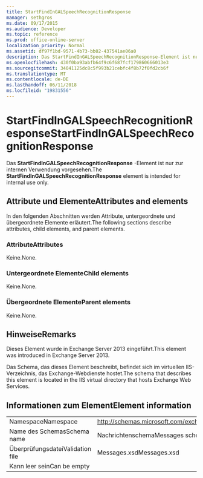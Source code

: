 ```yaml
---
title: StartFindInGALSpeechRecognitionResponse
manager: sethgros
ms.date: 09/17/2015
ms.audience: Developer
ms.topic: reference
ms.prod: office-online-server
localization_priority: Normal
ms.assetid: df97f1bd-9571-4b73-bb02-437541ae06a0
description: Das StartFindInGALSpeechRecognitionResponse-Element ist nur zur internen Verwendung vorgesehen.
ms.openlocfilehash: 430f0ba93abfb64f9c6f687fcf179860666013e3
ms.sourcegitcommit: 34041125dc8c5f993b21cebfc4f8b72f0fd2cb6f
ms.translationtype: MT
ms.contentlocale: de-DE
ms.lasthandoff: 06/11/2018
ms.locfileid: "19831556"
---
```

# <a name="startfindingalspeechrecognitionresponse"></a><span data-ttu-id="0248b-103">StartFindInGALSpeechRecognitionResponse</span><span class="sxs-lookup"><span data-stu-id="0248b-103">StartFindInGALSpeechRecognitionResponse</span></span>

<span data-ttu-id="0248b-104">Das **StartFindInGALSpeechRecognitionResponse** -Element ist nur zur internen Verwendung vorgesehen.</span><span class="sxs-lookup"><span data-stu-id="0248b-104">The **StartFindInGALSpeechRecognitionResponse** element is intended for internal use only.</span></span> 

## <a name="attributes-and-elements"></a><span data-ttu-id="0248b-105">Attribute und Elemente</span><span class="sxs-lookup"><span data-stu-id="0248b-105">Attributes and elements</span></span>

<span data-ttu-id="0248b-106">In den folgenden Abschnitten werden Attribute, untergeordnete und übergeordnete Elemente erläutert.</span><span class="sxs-lookup"><span data-stu-id="0248b-106">The following sections describe attributes, child elements, and parent elements.</span></span>
  
### <a name="attributes"></a><span data-ttu-id="0248b-107">Attribute</span><span class="sxs-lookup"><span data-stu-id="0248b-107">Attributes</span></span>

<span data-ttu-id="0248b-108">Keine.</span><span class="sxs-lookup"><span data-stu-id="0248b-108">None.</span></span>
  
### <a name="child-elements"></a><span data-ttu-id="0248b-109">Untergeordnete Elemente</span><span class="sxs-lookup"><span data-stu-id="0248b-109">Child elements</span></span>

<span data-ttu-id="0248b-110">Keine.</span><span class="sxs-lookup"><span data-stu-id="0248b-110">None.</span></span>
  
### <a name="parent-elements"></a><span data-ttu-id="0248b-111">Übergeordnete Elemente</span><span class="sxs-lookup"><span data-stu-id="0248b-111">Parent elements</span></span>

<span data-ttu-id="0248b-112">Keine.</span><span class="sxs-lookup"><span data-stu-id="0248b-112">None.</span></span>
  
## <a name="remarks"></a><span data-ttu-id="0248b-113">Hinweise</span><span class="sxs-lookup"><span data-stu-id="0248b-113">Remarks</span></span>

<span data-ttu-id="0248b-114">Dieses Element wurde in Exchange Server 2013 eingeführt.</span><span class="sxs-lookup"><span data-stu-id="0248b-114">This element was introduced in Exchange Server 2013.</span></span>
  
<span data-ttu-id="0248b-115">Das Schema, das dieses Element beschreibt, befindet sich im virtuellen IIS-Verzeichnis, das Exchange-Webdienste hostet.</span><span class="sxs-lookup"><span data-stu-id="0248b-115">The schema that describes this element is located in the IIS virtual directory that hosts Exchange Web Services.</span></span>
  
## <a name="element-information"></a><span data-ttu-id="0248b-116">Informationen zum Element</span><span class="sxs-lookup"><span data-stu-id="0248b-116">Element information</span></span>

|||
|:-----|:-----|
|<span data-ttu-id="0248b-117">Namespace</span><span class="sxs-lookup"><span data-stu-id="0248b-117">Namespace</span></span>  <br/> |http://schemas.microsoft.com/exchange/services/2006/messages  <br/> |
|<span data-ttu-id="0248b-118">Name des Schemas</span><span class="sxs-lookup"><span data-stu-id="0248b-118">Schema name</span></span>  <br/> |<span data-ttu-id="0248b-119">Nachrichtenschema</span><span class="sxs-lookup"><span data-stu-id="0248b-119">Messages schema</span></span>  <br/> |
|<span data-ttu-id="0248b-120">Überprüfungsdatei</span><span class="sxs-lookup"><span data-stu-id="0248b-120">Validation file</span></span>  <br/> |<span data-ttu-id="0248b-121">Messages.xsd</span><span class="sxs-lookup"><span data-stu-id="0248b-121">Messages.xsd</span></span>  <br/> |
|<span data-ttu-id="0248b-122">Kann leer sein</span><span class="sxs-lookup"><span data-stu-id="0248b-122">Can be empty</span></span>  <br/> ||
   

